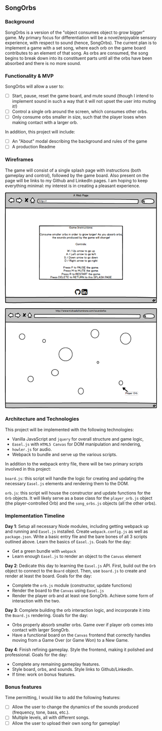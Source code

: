 ## SongOrbs

### Background

SongOrbs is a version of the "object consumes object to grow bigger" game. My primary focus for differentiation will be a novel/enjoyable sensory experience, with respect to sound (hence, SongOrbs). The current plan is to implement a game with a set song, where each orb on the game board contributes to an element of that song. As orbs are consumed, the song begins to break down into its constituent parts until all the orbs have been absorbed and there is no more sound.

### Functionality & MVP  

SongOrbs will allow a user to:

- [ ] Start, pause, reset the game board, and mute sound (though I intend to implement sound in such a way that it will not upset the user into muting it!)
- [ ] Control a single orb around the screen, which consumes other orbs.
- [ ] Only consume orbs smaller in size, such that the player loses when making contact with a larger orb.

In addition, this project will include:

- [ ] An "About" modal describing the background and rules of the game
- [ ] A production Readme

### Wireframes

The game will consist of a single splash page with instructions (both gameplay and control), followed by the game board. Also present on the page will be links to my Github and LinkedIn pages. I am hoping to keep everything minimal: my interest is in creating a pleasant experience.

![SplashPage][splashpage]

[splashpage]: ./wireframes/Splash.png "SongOrbs Splash"

![GamePage][gamepage]

[gamepage]: ./wireframes/Game.png "SongOrbs Game"

### Architecture and Technologies

This project will be implemented with the following technologies:

- Vanilla JavaScript and `jquery` for overall structure and game logic,
- `Easel.js` with `HTML5 Canvas` for DOM manipulation and rendering,
- `howler.js` for audio.
- Webpack to bundle and serve up the various scripts.

In addition to the webpack entry file, there will be two primary scripts involved in this project:

`board.js`: this script will handle the logic for creating and updating the necessary `Easel.js` elements and rendering them to the DOM.

`orb.js`: this script will house the constructor and update functions for the `Orb` objects. It will likely serve as a base class for the `player_orb.js` object (the player-controlled Orb) and the `song_orbs.js` objects (all the other orbs).

### Implementation Timeline

**Day 1**: Setup all necessary Node modules, including getting webpack up and running and `Easel.js` installed.  Create `webpack.config.js` as well as `package.json`.  Write a basic entry file and the bare bones of all 3 scripts outlined above.  Learn the basics of `Easel.js`.  Goals for the day:

- Get a green bundle with `webpack`
- Learn enough `Easel.js` to render an object to the `Canvas` element

**Day 2**: Dedicate this day to learning the `Easel.js` API.  First, build out the `Orb` object to connect to the `Board` object.  Then, use `board.js` to create and render at least the board. Goals for the day:

- Complete the `orb.js` module (constructor, update functions)
- Render the board to the `Canvas` using `Easel.js`
- Render the player orb and at least one SongOrb. Achieve some form of interaction with the two.

**Day 3**: Complete building the orb interaction logic, and incorporate it into the `Board.js` rendering.  Goals for the day:

- Orbs properly absorb smaller orbs. Game over if player orb comes into contact with larger SongOrb.
- Have a functional board on the `Canvas` frontend that correctly handles moving from a Game Over (or Game Won) to a New Game.

**Day 4**: Finish refining gameplay. Style the frontend, making it polished and professional.  Goals for the day:

- Complete any remaining gameplay features.
- Style board, orbs, and sounds. Style links to Github/LinkedIn.
- If time: work on bonus features.


### Bonus features

Time permitting, I would like to add the following features:

- [ ] Allow the user to change the dynamics of the sounds produced (frequency, tone, bass, etc.).
- [ ] Multiple levels, all with different songs.
- [ ] Allow the user to upload their own song for gameplay!
